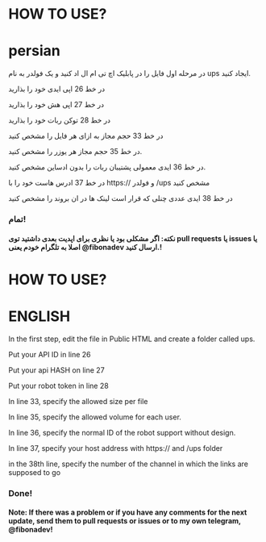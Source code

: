 # HOW TO USE?
<h1>persian</h1>
<p>در مرحله اول فایل را در پابلیک اچ تی ام ال اد کنید و یک فولدر به نام ups ایجاد کنید. </p>
<p>در خط 26 اپی ایدی خود را بذارید</p>
<p> در خط 27 اپی هش خود را بذارید</p>
<p>در خط 28 توکن ربات خود را بذارید</p>
<p>در خط 33 حجم مجاز به ازای هر فایل را مشخص کنید</p>
<p>در خط 35 حجم مجاز هر یوزر را مشخص کنید.</p>
<p>در خط 36 ایدی معمولی پشتیبان ربات را بدون ادساین مشخص کنید.</p>
<P>در خط 37 ادرس هاست خود را با https:// و فولدر /ups مشخص کنید</P>
<p>در خط 38 ایدی عددی چنلی که قرار است لینک ها در ان بروند را  مشخص کنید</p>
<h3>تمام!</h3>
<h4>نکته: اگر مشکلی بود یا نظری برای اپدیت بعدی داشتید توی pull requests یا issues یا اصلا به تلگرام خودم یعنی @fibonadev ارسال کنید.!</h4>

# HOW TO USE?
  <h1>ENGLISH</h1>
<p>In the first step, edit the file in Public HTML and create a folder called ups. </p>
<p>Put your API ID in line 26</p>
<p> Put your api HASH on line 27</p>
<p>Put your robot token in line 28</p>
<p>In line 33, specify the allowed size per file</p>
<p>In line 35, specify the allowed volume for each user.</p>
<p>In line 36, specify the normal ID of the robot support without design.</p>
<P>In line 37, specify your host address with https:// and /ups folder</P>
<p>in the 38th line, specify the number of the channel in which the links are supposed to go</p>
<h3>Done!</h3>
<h4>Note: If there was a problem or if you have any comments for the next update, send them to pull requests or issues or to my own telegram, @fibonadev!</h4>
